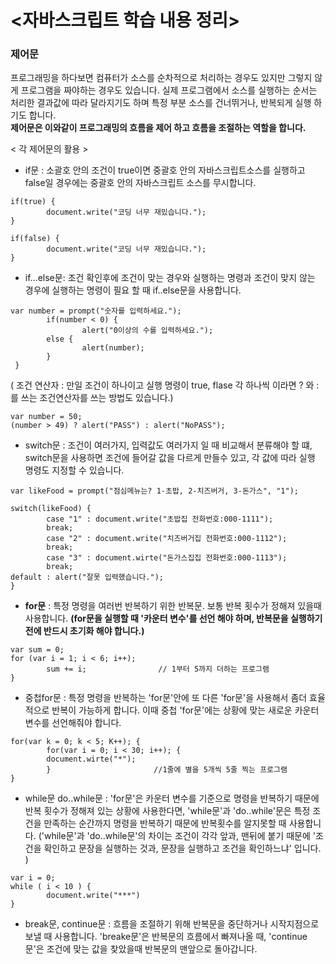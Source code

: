 # <자바스크립트 학습 내용 정리>

### 제어문
프로그래밍을 하다보면 컴퓨터가 소스를 순차적으로 처리하는 경우도 있지만
그렇지 않게 프로그램을 짜야하는 경우도 있습니다. 실제 프로그램에서 소스를 실행하는 순서는 처리한 결과값에 따라 달라지기도 하며 특정 부분 소스를 건너뛰거나, 반복되게 실행 하기도 합니다.  
**제어문은 이와같이 프로그래밍의 흐름을 제어 하고 흐름을 조절하는 역할을 합니다.**

< 각 제어문의 활용 > 
- if문 : 소괄호 안의 조건이 true이면 중괄호 안의 자바스크립트소스를 실행하고
        false일 경우에는 중괄호 안의 자바스크립트 소스를 무시합니다.
```
if(true) {
        document.write("코딩 너무 재밌습니다.");
}
```
```
if(false) {
        document.write("코딩 너무 재밌습니다.");
}
```

- if...else문: 조건 확인후에 조건이 맞는 경우와 실행하는 명령과 조건이 맞지 않는 경우에 실행하는 명령이 필요 할 때 if..else문을 사용합니다.
```
var number = prompt("숫자를 입력하세요.");
        if(number < 0) {
                alert("0이상의 수를 입력하세요.");
        else {
                alert(number);
        }
 }
```

( 조건 연산자 : 만일 조건이 하나이고 실행 명령이 true, flase 각 하나씩 이라면
? 와 : 를 쓰는 조건연산자를 쓰는 방법도 있습니다.)

```
var number = 50;
(number > 49) ? alert("PASS") : alert("NoPASS");
```

- switch문 : 조건이 여러가지, 입력값도 여러가지 일 때 비교해서 분류해야 할 떄,
switch문을 사용하면 조건에 들어갈 값을 다르게 만들수 있고, 각 값에 따라 실행 명령도 지정할 수 있습니다.
```
var likeFood = prompt("점심메뉴는? 1-초밥, 2-치즈버거, 3-돈가스", "1");

switch(likeFood) {
        case "1" : document.write("초밥집 전화번호:000-1111");
        break;
        case "2" : document.write("치즈버거집 전화번호:000-1112");
        break;
        case "3" : document.wirte("돈가스집집 전화번호:000-1113");
        break;
default : alert("잘못 입력했습니다.");
}
```

- **for문** : 특정 명령을 여러번 반복하기 위한 반복문. 보통 반복 횟수가 정해져 있을때 사용합니다.
**(for문을 실행할 때 '카운터 변수'를 선언 해야 하며, 반복문을 실행하기 전에 반드시 초기화 해야 합니다.)**  
```
var sum = 0;
for (var i = 1; i < 6; i++);
        sum += i;                // 1부터 5까지 더하는 프로그램
}
```
- 중첩for문 : 특정 명령을 반복하는 'for문'안에 또 다른 'for문'을 사용해서 좀더 효율적으로 반복이 가능하게 합니다. 이때 중첩 'for문'에는 상황에 맞는 새로운 카운터 변수를 선언해줘야 합니다. 
```
for(var k = 0; k < 5; K++); {
        for(var i = 0; i < 30; i++); {
        document.wirte("*");
        }                       //1줄에 별을 5개씩 5줄 찍는 프로그램
}
```

- while문 do..while문 : 'for문'은 카운터 변수를 기준으로 명령을 반복하기 때문에 반복 횟수가 정해져 있는 상황에 사용한다면, 'while문'과 'do..while'문은 특정 조건을 만족하는 순간까지 명령을 반복하기 때문에 반복횟수를 알지못할 때 사용합니다.
('while문'과 'do..while문'의 차이는 조건이 각각 앞과, 맨뒤에 붙기 때문에 '조건을 확인하고 문장을 실행하는 것과, 문장을 실행하고 조건을 확인하느냐' 입니다. )
```
var i = 0;
while ( i < 10 ) {
        document.write("***")
}
```
- break문, continue문 : 흐름을 조절하기 위해 반복문을 중단하거나 시작지점으로 보낼 때 사용합니다. 'breake문'은 반복문의 흐름에서 빠져나올 때, 'continue문'은 조건에 맞는 값을 찾았을때 반복문의 맨앞으로 돌아갑니다.





